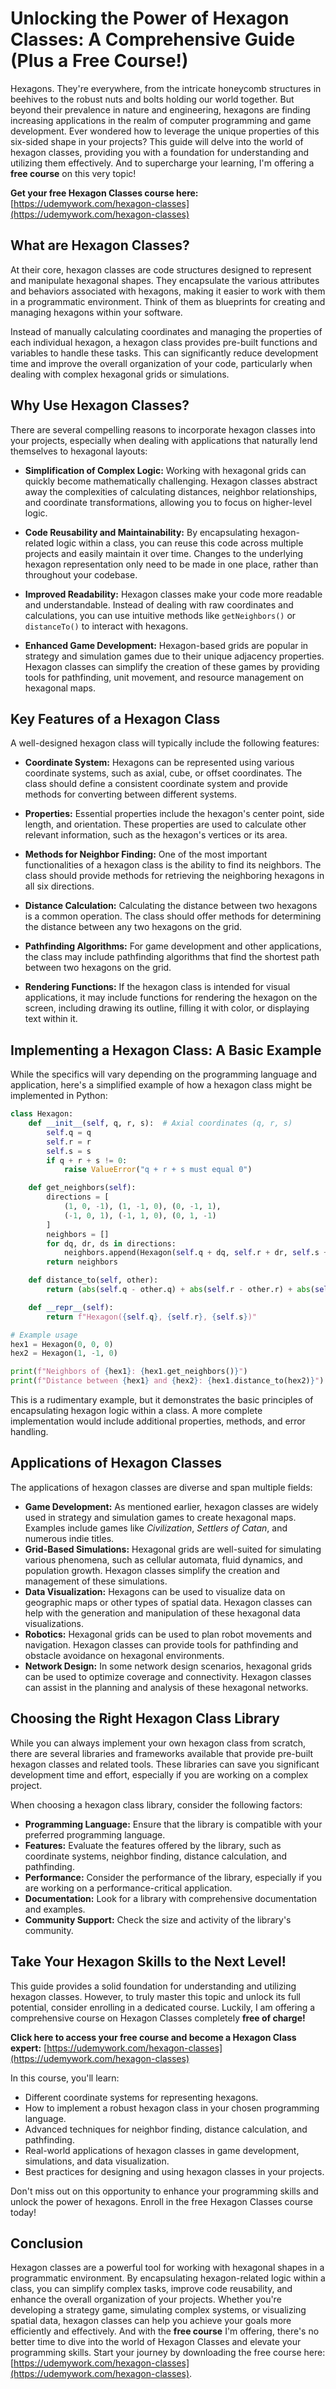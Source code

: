 # Unlocking the Power of Hexagon Classes: A Comprehensive Guide (Plus a Free Course!)

Hexagons. They're everywhere, from the intricate honeycomb structures in beehives to the robust nuts and bolts holding our world together. But beyond their prevalence in nature and engineering, hexagons are finding increasing applications in the realm of computer programming and game development. Ever wondered how to leverage the unique properties of this six-sided shape in your projects? This guide will delve into the world of hexagon classes, providing you with a foundation for understanding and utilizing them effectively. And to supercharge your learning, I'm offering a **free course** on this very topic!

**Get your free Hexagon Classes course here:** [https://udemywork.com/hexagon-classes](https://udemywork.com/hexagon-classes)

## What are Hexagon Classes?

At their core, hexagon classes are code structures designed to represent and manipulate hexagonal shapes. They encapsulate the various attributes and behaviors associated with hexagons, making it easier to work with them in a programmatic environment. Think of them as blueprints for creating and managing hexagons within your software.

Instead of manually calculating coordinates and managing the properties of each individual hexagon, a hexagon class provides pre-built functions and variables to handle these tasks. This can significantly reduce development time and improve the overall organization of your code, particularly when dealing with complex hexagonal grids or simulations.

## Why Use Hexagon Classes?

There are several compelling reasons to incorporate hexagon classes into your projects, especially when dealing with applications that naturally lend themselves to hexagonal layouts:

*   **Simplification of Complex Logic:** Working with hexagonal grids can quickly become mathematically challenging. Hexagon classes abstract away the complexities of calculating distances, neighbor relationships, and coordinate transformations, allowing you to focus on higher-level logic.

*   **Code Reusability and Maintainability:** By encapsulating hexagon-related logic within a class, you can reuse this code across multiple projects and easily maintain it over time. Changes to the underlying hexagon representation only need to be made in one place, rather than throughout your codebase.

*   **Improved Readability:** Hexagon classes make your code more readable and understandable. Instead of dealing with raw coordinates and calculations, you can use intuitive methods like `getNeighbors()` or `distanceTo()` to interact with hexagons.

*   **Enhanced Game Development:** Hexagon-based grids are popular in strategy and simulation games due to their unique adjacency properties. Hexagon classes can simplify the creation of these games by providing tools for pathfinding, unit movement, and resource management on hexagonal maps.

## Key Features of a Hexagon Class

A well-designed hexagon class will typically include the following features:

*   **Coordinate System:** Hexagons can be represented using various coordinate systems, such as axial, cube, or offset coordinates. The class should define a consistent coordinate system and provide methods for converting between different systems.

*   **Properties:** Essential properties include the hexagon's center point, side length, and orientation. These properties are used to calculate other relevant information, such as the hexagon's vertices or its area.

*   **Methods for Neighbor Finding:** One of the most important functionalities of a hexagon class is the ability to find its neighbors. The class should provide methods for retrieving the neighboring hexagons in all six directions.

*   **Distance Calculation:** Calculating the distance between two hexagons is a common operation. The class should offer methods for determining the distance between any two hexagons on the grid.

*   **Pathfinding Algorithms:** For game development and other applications, the class may include pathfinding algorithms that find the shortest path between two hexagons on the grid.

*   **Rendering Functions:** If the hexagon class is intended for visual applications, it may include functions for rendering the hexagon on the screen, including drawing its outline, filling it with color, or displaying text within it.

## Implementing a Hexagon Class: A Basic Example

While the specifics will vary depending on the programming language and application, here's a simplified example of how a hexagon class might be implemented in Python:

```python
class Hexagon:
    def __init__(self, q, r, s):  # Axial coordinates (q, r, s)
        self.q = q
        self.r = r
        self.s = s
        if q + r + s != 0:
            raise ValueError("q + r + s must equal 0")

    def get_neighbors(self):
        directions = [
            (1, 0, -1), (1, -1, 0), (0, -1, 1),
            (-1, 0, 1), (-1, 1, 0), (0, 1, -1)
        ]
        neighbors = []
        for dq, dr, ds in directions:
            neighbors.append(Hexagon(self.q + dq, self.r + dr, self.s + ds))
        return neighbors

    def distance_to(self, other):
        return (abs(self.q - other.q) + abs(self.r - other.r) + abs(self.s - other.s)) // 2

    def __repr__(self):
        return f"Hexagon({self.q}, {self.r}, {self.s})"

# Example usage
hex1 = Hexagon(0, 0, 0)
hex2 = Hexagon(1, -1, 0)

print(f"Neighbors of {hex1}: {hex1.get_neighbors()}")
print(f"Distance between {hex1} and {hex2}: {hex1.distance_to(hex2)}")
```

This is a rudimentary example, but it demonstrates the basic principles of encapsulating hexagon logic within a class. A more complete implementation would include additional properties, methods, and error handling.

## Applications of Hexagon Classes

The applications of hexagon classes are diverse and span multiple fields:

*   **Game Development:** As mentioned earlier, hexagon classes are widely used in strategy and simulation games to create hexagonal maps. Examples include games like *Civilization*, *Settlers of Catan*, and numerous indie titles.
*   **Grid-Based Simulations:** Hexagonal grids are well-suited for simulating various phenomena, such as cellular automata, fluid dynamics, and population growth. Hexagon classes simplify the creation and management of these simulations.
*   **Data Visualization:** Hexagons can be used to visualize data on geographic maps or other types of spatial data. Hexagon classes can help with the generation and manipulation of these hexagonal data visualizations.
*   **Robotics:** Hexagonal grids can be used to plan robot movements and navigation. Hexagon classes can provide tools for pathfinding and obstacle avoidance on hexagonal environments.
*   **Network Design:** In some network design scenarios, hexagonal grids can be used to optimize coverage and connectivity. Hexagon classes can assist in the planning and analysis of these hexagonal networks.

## Choosing the Right Hexagon Class Library

While you can always implement your own hexagon class from scratch, there are several libraries and frameworks available that provide pre-built hexagon classes and related tools. These libraries can save you significant development time and effort, especially if you are working on a complex project.

When choosing a hexagon class library, consider the following factors:

*   **Programming Language:** Ensure that the library is compatible with your preferred programming language.
*   **Features:** Evaluate the features offered by the library, such as coordinate systems, neighbor finding, distance calculation, and pathfinding.
*   **Performance:** Consider the performance of the library, especially if you are working on a performance-critical application.
*   **Documentation:** Look for a library with comprehensive documentation and examples.
*   **Community Support:** Check the size and activity of the library's community.

## Take Your Hexagon Skills to the Next Level!

This guide provides a solid foundation for understanding and utilizing hexagon classes. However, to truly master this topic and unlock its full potential, consider enrolling in a dedicated course. Luckily, I am offering a comprehensive course on Hexagon Classes completely **free of charge!**

**Click here to access your free course and become a Hexagon Class expert:** [https://udemywork.com/hexagon-classes](https://udemywork.com/hexagon-classes)

In this course, you'll learn:

*   Different coordinate systems for representing hexagons.
*   How to implement a robust hexagon class in your chosen programming language.
*   Advanced techniques for neighbor finding, distance calculation, and pathfinding.
*   Real-world applications of hexagon classes in game development, simulations, and data visualization.
*   Best practices for designing and using hexagon classes in your projects.

Don't miss out on this opportunity to enhance your programming skills and unlock the power of hexagons. Enroll in the free Hexagon Classes course today!

## Conclusion

Hexagon classes are a powerful tool for working with hexagonal shapes in a programmatic environment. By encapsulating hexagon-related logic within a class, you can simplify complex tasks, improve code reusability, and enhance the overall organization of your projects. Whether you're developing a strategy game, simulating complex systems, or visualizing spatial data, hexagon classes can help you achieve your goals more efficiently and effectively. And with the **free course** I'm offering, there's no better time to dive into the world of Hexagon Classes and elevate your programming skills. Start your journey by downloading the free course here: [https://udemywork.com/hexagon-classes](https://udemywork.com/hexagon-classes).
